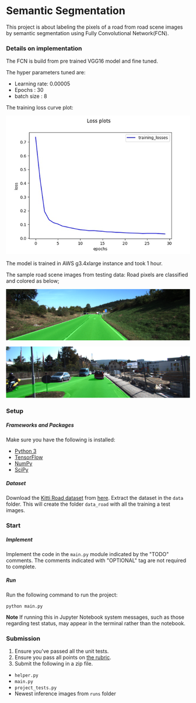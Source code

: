 # Semantic Segmentation

This project is about labeling the pixels of a road from road scene images by semantic segmentation using Fully Convolutional Network(FCN). 


### Details on implementation
The FCN is build from pre trained VGG16 model and fine tuned.

The hyper parameters tuned are:
 - Learning rate: 0.00005
 - Epochs : 30
 - batch size : 8
 
 The training loss curve plot:
 
 ![](./Examples/learningcurves.jpg)
 
 The model is trained in AWS g3.4xlarge instance and took 1 hour.
 
 The sample road scene images from testing data: Road pixels are classified and colored as below;
 
 ![](./Examples/umm_000032.png)
 
 
 ![](./Examples/um_000010.png)
 


### Setup
##### Frameworks and Packages
Make sure you have the following is installed:
 - [Python 3](https://www.python.org/)
 - [TensorFlow](https://www.tensorflow.org/)
 - [NumPy](http://www.numpy.org/)
 - [SciPy](https://www.scipy.org/)
##### Dataset
Download the [Kitti Road dataset](http://www.cvlibs.net/datasets/kitti/eval_road.php) from [here](http://www.cvlibs.net/download.php?file=data_road.zip).  Extract the dataset in the `data` folder.  This will create the folder `data_road` with all the training a test images.

### Start
##### Implement
Implement the code in the `main.py` module indicated by the "TODO" comments.
The comments indicated with "OPTIONAL" tag are not required to complete.
##### Run
Run the following command to run the project:
```
python main.py
```
**Note** If running this in Jupyter Notebook system messages, such as those regarding test status, may appear in the terminal rather than the notebook.

### Submission
1. Ensure you've passed all the unit tests.
2. Ensure you pass all points on [the rubric](https://review.udacity.com/#!/rubrics/989/view).
3. Submit the following in a zip file.
 - `helper.py`
 - `main.py`
 - `project_tests.py`
 - Newest inference images from `runs` folder
